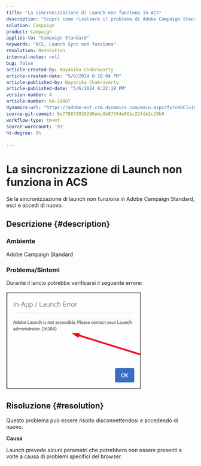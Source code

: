 ```yaml
---
title: "La sincronizzazione di Launch non funziona in ACS"
description: "Scopri come risolvere il problema di Adobe Campaign Standard in cui la sincronizzazione di launch non funziona."
solution: Campaign
product: Campaign
applies-to: "Campaign Standard"
keywords: "KCS, Launch Sync non funziona"
resolution: Resolution
internal-notes: null
bug: false
article-created-by: Nayanika Chakravarty
article-created-date: "5/6/2024 8:18:04 PM"
article-published-by: Nayanika Chakravarty
article-published-date: "5/6/2024 8:22:18 PM"
version-number: 4
article-number: KA-19407
dynamics-url: "https://adobe-ent.crm.dynamics.com/main.aspx?forceUCI=1&pagetype=entityrecord&etn=knowledgearticle&id=cc7d16b9-e50b-ef11-9f8a-6045bd0065b6"
source-git-commit: 0a778872039290ebc8b87504e881c22fdb2c29b9
workflow-type: tm+mt
source-wordcount: '93'
ht-degree: 9%

---
```


# La sincronizzazione di Launch non funziona in ACS


Se la sincronizzazione di launch non funziona in Adobe Campaign Standard, esci e accedi di nuovo.

## Descrizione {#description}


### <b>Ambiente</b>

Adobe Campaign Standard

### <b>Problema/Sintomi</b>

Durante il lancio potrebbe verificarsi il seguente errore:
<br><br>![](assets/___cd7d16b9-e50b-ef11-9f8a-6045bd0065b6___.png)<br>

## Risoluzione {#resolution}


Questo problema può essere risolto disconnettendosi e accedendo di nuovo.

<b>Causa</b>

Launch prevede alcuni parametri che potrebbero non essere presenti a volte a causa di problemi specifici del browser.
